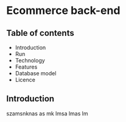# Ecommerce back-end

## Table of contents

* Introduction
* Run
* Technology
* Features
* Database model
* Licence

## Introduction

szamsnknas as mk lmsa lmas  lm

